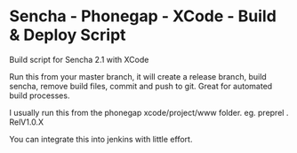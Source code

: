 Sencha - Phonegap - XCode - Build & Deploy Script
================

Build script for Sencha 2.1 with XCode 

Run this from your master branch, it will create a release branch, build sencha, remove build files, commit and push to git. Great for automated build processes.

I usually run this from the phonegap xcode/project/www folder. eg. preprel . RelV1.0.X

You can integrate this into jenkins with little effort. 
